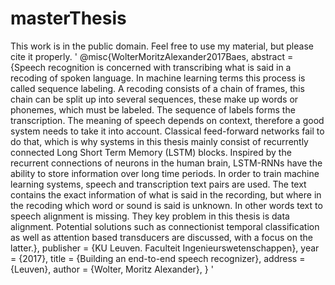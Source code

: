 # masterThesis
This work is in the public domain. Feel free to use my material, but please cite it properly.
'
@misc{WolterMoritzAlexander2017Baes,
abstract = {Speech recognition is concerned with transcribing what is said in a recoding of spoken language. In machine learning terms this process is called sequence labeling. A recoding consists of a chain of frames, this chain can be split up into several sequences, these make up words or phonemes, which must be labeled. The sequence of labels forms the transcription. The meaning of speech depends on context, therefore a good system needs to take it into account. Classical feed-forward networks fail to do that, which is why systems in this thesis mainly consist of recurrently connected Long Short Term Memory (LSTM) blocks. Inspired by the recurrent connections of neurons in the human brain, LSTM-RNNs have the ability to store information over long time periods. In order to train machine learning systems, speech and transcription text pairs are used. The text contains the exact information of what is said in the recording, but where in the recoding which word or sound is said is unknown. In other words text to speech alignment is missing. They key problem in this thesis is data alignment. Potential solutions such as connectionist temporal classification as well as attention based transducers are discussed, with a focus on the latter.},
publisher = {KU Leuven. Faculteit Ingenieurswetenschappen},
year = {2017},
title = {Building an end-to-end speech recognizer},
address = {Leuven},
author = {Wolter, Moritz Alexander},
}
'

